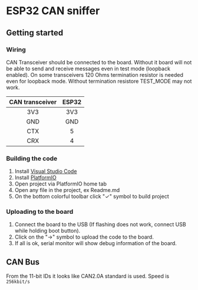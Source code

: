 # ESP32 CAN sniffer

## Getting started

### Wiring

CAN Transceiver should be connected to the board. Without it board will not be able to send and receive messages even in test mode (loopback enabled). On some transceivers 120 Ohms termination resistor is needed even for loopback mode. Without termination resistore TEST_MODE may not work.

| CAN transceiver | ESP32 |
| :-------------: | :---: |
| 3V3 | 3V3 |
| GND | GND |
| CTX | 5 |
| CRX | 4 |

### Building the code

1. Install [Visual Studio Code](https://code.visualstudio.com/)
2. Install [PlatformIO](https://platformio.org/install/ide?install=vscode)
3. Open project via PlatformIO home tab
4. Open any file in the project, ex Readme.md
5. On the bottom colorful toolbar click "✓" symbol to build project

### Uploading to the board

1. Connect the board to the USB (If flashing does not work, connect USB while holding boot button).
2. Click on the "→" symbol to upload the code to the board.
3. If all is ok, serial monitor will show debug information of the board.

## CAN Bus

From the 11-bit IDs it looks like CAN2.0A standard is used.
Speed is `256kbit/s`
